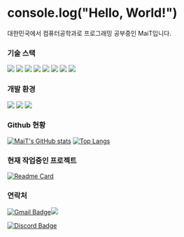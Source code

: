 # console.log("Hello, World!")

대한민국에서 컴퓨터공학과로 프로그래밍 공부중인 MaiT입니다.

### 기술 스택

[<img src="https://img.shields.io/badge/JavaScript-F7DF1E?style=flat-square&logo=javascript&logoColor=white"/>](https://www.ecma-international.org/) [<img src="https://img.shields.io/badge/TypeScript-3178C6?style=flat-square&logo=typescript&logoColor=white"/>](https://www.typescriptlang.org/) [<img src="https://img.shields.io/badge/Node.js-339933?style=flat-square&logo=nodedotjs&logoColor=white"/>](https://nodejs.org/) [<img src="https://img.shields.io/badge/SvelteKit-FF3E00?style=flat-square&logo=svelte&logoColor=white"/>](https://svelte.dev/) [<img src="https://img.shields.io/badge/React-61DAFB?style=flat-square&logo=React&logoColor=white"/>](https://legacy.reactjs.org/) [<img src="https://img.shields.io/badge/Vue-4FC08D?style=flat-square&logo=vuedotjs&logoColor=white"/>](https://vuejs.org/) [<img src="https://img.shields.io/badge/Discord.js-5865F2?style=flat-square&logo=discord&logoColor=white"/>](https://discord.com/developers) [<img src="https://img.shields.io/badge/MySQL-4479A1?style=flat-square&logo=MySQL&logoColor=white"/>](https://www.mysql.com/)

### 개발 환경

[<img src="https://img.shields.io/badge/Github-181717?style=flat-square&logo=Github&logoColor=white"/>](https://github.com/) [<img src="https://img.shields.io/badge/VisualStudioCode-007ACC?style=flat-square&logo=VisualStudioCode&logoColor=white"/>](https://code.visualstudio.com/) [<img src="https://img.shields.io/badge/AWS EC2-FF9900?style=flat-square&logo=amazonec2&logoColor=white"/>](https://aws.amazon.com/)

### Github 현황

[![MaiT's GitHub stats](https://github-readme-stats.vercel.app/api?username=MaiT-027&theme=ayu-mirage&show_icons=true&hide=stars&hide_rank=true&count_private=true&line_height=24)](https://github.com/MaiT-027)
[![Top Langs](https://github-readme-stats.vercel.app/api/top-langs/?username=MaiT-027&layout=compact&theme=ayu-mirage)](https://github.com/MaiT-027)

### 현재 작업중인 프로젝트
[![Readme Card](https://github-readme-stats.vercel.app/api/pin/?username=2F2B&repo=HoopSquad-Backend&theme=ayu-mirage)](https://github.com/2F2B/HoopSquad-Backend)

### 연락처

[![Gmail Badge](https://img.shields.io/badge/X-000000?style=flat-square&logo=X&logoColor=white&link=https://twitter.com/maitmus)<img src="https://img.shields.io/badge/maitmus-555555?style=flat-square"/>](https://twitter.com/maitmus)

[![Discord Badge](https://dcbadge.vercel.app/api/shield/534651682965946399?style=flat-square)](https://discord.com/)
